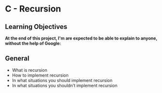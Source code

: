# C - Recursion

## Learning Objectives

**At the end of this project, I'm are expected to be able to explain to anyone, without the help of Google:**

## General

* What is recursion
* How to implement recursion
* In what situations you should implement recursion
* In what situations you shouldn’t implement recursion
